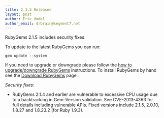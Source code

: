 ```yaml
---
title: 2.1.5 Released
layout: post
author: Eric Hodel
author_email: drbrain@segment7.net
---
```


RubyGems 2.1.5 includes security fixes.

To update to the latest RubyGems you can run:

    gem update --system

If you need to upgrade or downgrade please follow the [how to upgrade/downgrade
RubyGems][upgrading] instructions.  To install RubyGems by hand see the
[Download RubyGems][download] page.

_Security fixes:_

* RubyGems 2.1.4 and earlier are vulnerable to excessive CPU usage due to a backtracking in Gem::Version validation.  See CVE-2013-4363 for full details including vulnerable APIs.  Fixed versions include 2.1.5, 2.0.10, 1.8.27 and 1.8.23.2 (for Ruby 1.9.3).

[download]: https://rubygems.org/pages/download
[upgrading]: http://rubygems.rubyforge.org/rubygems-update/UPGRADING_rdoc.html


